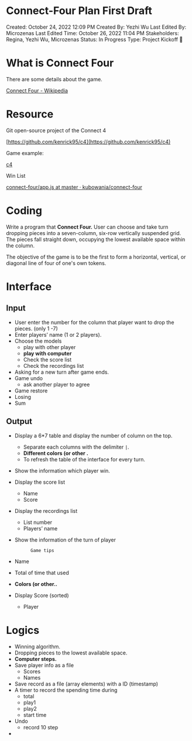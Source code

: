 # Connect-Four Plan First Draft

Created: October 24, 2022 12:09 PM
Created By: Yezhi Wu
Last Edited By: Microzenas
Last Edited Time: October 26, 2022 11:04 PM
Stakeholders: Regina, Yezhi Wu, Microzenas
Status: In Progress
Type: Project Kickoff 🚀

# What is Connect Four

There are some details about the game.

[Connect Four - Wikipedia](https://en.wikipedia.org/wiki/Connect_Four)

# Resource

Git open-source project of the Connect 4

[https://github.com/kenrick95/c4](https://github.com/kenrick95/c4)

Game example:

[c4](https://kenrick95.github.io/c4/)

Win List

[connect-four/app.js at master · kubowania/connect-four](https://github.com/kubowania/connect-four/blob/master/app.js)

# Coding

Write a program that **Connect Four.** User can choose and take turn dropping pieces into a seven-column, six-row vertically suspended grid. The pieces fall straight down, occupying the lowest available space within the column. 

The objective of the game is to be the first to form a horizontal, vertical, or diagonal line of four of one's own tokens.

# Interface

## Input

- User enter the number for the column that player want to drop the pieces. (only 1 -7)
- Enter players’ name (1 or 2 players).
- Choose the models
    - play with other player
    - **play with computer**
    - Check the score list
    - Check the recordings list
- Asking for a new turn after game ends.
- Game undo
    - ask another player to agree
- Game restore
- Losing
- Sum

## Output

- Display a 6*7 table and display the number of column on the top.
    - Separate each columns with the delimiter `|`.
    - **Different colors (or other .**
    - To refresh the table of the interface for every turn.
- Show the information which player win.
- Display the score list
    - Name
    - Score
- Display the recordings list
    - List number
    - Players’ name
- Show the information of the turn of player

            Game tips

- Name
- Total of time that used
- **Colors (or other..**
- Display Score (sorted)
    - Player

# Logics

- Winning algorithm.
- Dropping pieces to the lowest available space.
- **Computer steps.**
- Save player info as a file
    - Scores
    - Names
- Save record as a file (array elements) with a ID (timestamp)
- A timer to record the spending time during
    - total
    - play1
    - play2
    - start time
- Undo
    - record 10 step
-